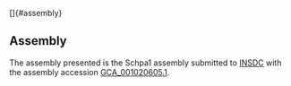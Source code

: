 []{#assembly}

Assembly
--------

The assembly presented is the Schpa1 assembly submitted to
[INSDC](http://www.insdc.org) with the assembly accession
[GCA\_001020605.1](http://www.ebi.ac.uk/ena/data/view/GCA_001020605.1).
